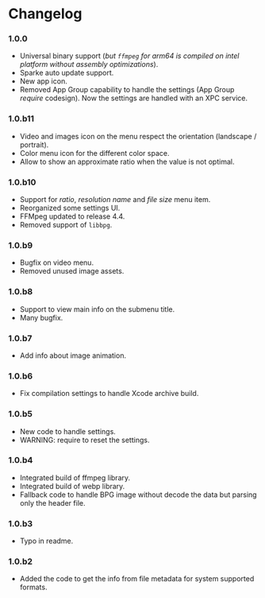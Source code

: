 Changelog
=======

### 1.0.0

- Universal binary support (_but `ffmpeg` for arm64 is compiled on intel platform without assembly optimizations_).
- Sparke auto update support.
- New app icon.
- Removed App Group capability to handle the settings (App Group _require_ codesign). Now the settings are handled with an XPC service.

### 1.0.b11

- Video and images icon on the menu respect the orientation (landscape / portrait).
- Color menu icon for the different color space.
- Allow to show an approximate ratio when the value is not optimal.   

### 1.0.b10

- Support for _ratio_, _resolution name_ and _file size_ menu item.
- Reorganized some settings UI.
- FFMpeg updated to release 4.4.
- Removed support of `libbpg`.

### 1.0.b9

- Bugfix on video menu.
- Removed unused image assets.

### 1.0.b8

- Support to view main info on the submenu title.
- Many bugfix.

### 1.0.b7

- Add info about image animation.

### 1.0.b6

- Fix compilation settings to handle Xcode archive build.

### 1.0.b5

- New code to handle settings.
- WARNING: require to reset the settings.

### 1.0.b4

- Integrated build of ffmpeg library.
- Integrated build of webp library.
- Fallback code to handle BPG image without decode the data but parsing only the header file.

### 1.0.b3

- Typo in readme.

### 1.0.b2

- Added the code to get the info from file metadata for system supported formats.
